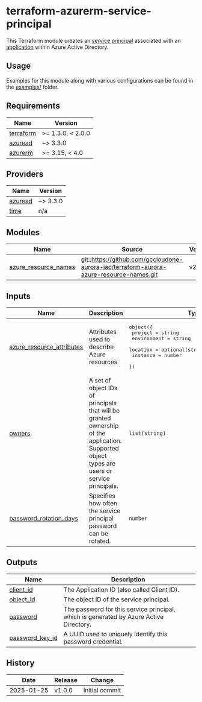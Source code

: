 # terraform-azurerm-service-principal

This Terraform module creates an [service principal](https://registry.terraform.io/providers/hashicorp/azuread/latest/docs/resources/service_principal) associated with an [application](https://registry.terraform.io/providers/hashicorp/azuread/latest/docs/resources/application) within Azure Active Directory.

## Usage

Examples for this module along with various configurations can be found in the [examples/](examples/) folder.

<!-- BEGIN_TF_DOCS -->
## Requirements

| Name | Version |
|------|---------|
| <a name="requirement_terraform"></a> [terraform](#requirement\_terraform) | >= 1.3.0, < 2.0.0 |
| <a name="requirement_azuread"></a> [azuread](#requirement\_azuread) | ~> 3.3.0 |
| <a name="requirement_azurerm"></a> [azurerm](#requirement\_azurerm) | >= 3.15, < 4.0 |

## Providers

| Name | Version |
|------|---------|
| <a name="provider_azuread"></a> [azuread](#provider\_azuread) | ~> 3.3.0 |
| <a name="provider_time"></a> [time](#provider\_time) | n/a |

## Modules

| Name | Source | Version |
|------|--------|---------|
| <a name="module_azure_resource_names"></a> [azure\_resource\_names](#module\_azure\_resource\_names) | git::https://github.com/gccloudone-aurora-iac/terraform-aurora-azure-resource-names.git | v2.0.0 |

## Inputs

| Name | Description | Type | Default | Required |
|------|-------------|------|---------|:--------:|
| <a name="input_azure_resource_attributes"></a> [azure\_resource\_attributes](#input\_azure\_resource\_attributes) | Attributes used to describe Azure resources | <pre>object({<br>    project     = string<br>    environment = string<br>    location    = optional(string, "Canada Central")<br>    instance    = number<br>  })</pre> | n/a | yes |
| <a name="input_owners"></a> [owners](#input\_owners) | A set of object IDs of principals that will be granted ownership of the application. Supported object types are users or service principals. | `list(string)` | `[]` | no |
| <a name="input_password_rotation_days"></a> [password\_rotation\_days](#input\_password\_rotation\_days) | Specifies how often the service principal password can be rotated. | `number` | `7` | no |

## Outputs

| Name | Description |
|------|-------------|
| <a name="output_client_id"></a> [client\_id](#output\_client\_id) | The Application ID (also called Client ID). |
| <a name="output_object_id"></a> [object\_id](#output\_object\_id) | The object ID of the service principal. |
| <a name="output_password"></a> [password](#output\_password) | The password for this service principal, which is generated by Azure Active Directory. |
| <a name="output_password_key_id"></a> [password\_key\_id](#output\_password\_key\_id) | A UUID used to uniquely identify this password credential. |
<!-- END_TF_DOCS -->

## History

| Date       | Release | Change                                                                              |
| ---------- | ------- | ----------------------------------------------------------------------------------- |
| 2025-01-25 | v1.0.0  | initial commit                                                                      |
